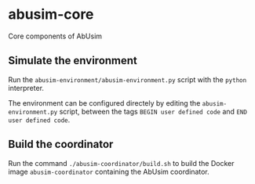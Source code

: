 # abusim-core
Core components of AbUsim

## Simulate the environment

Run the `abusim-environment/abusim-environment.py` script with the `python` interpreter.

The environment can be configured directely by editing the `abusim-environment.py` script, between the tags `BEGIN user defined code` and `END user defined code`.

## Build the coordinator

Run the command `./abusim-coordinator/build.sh` to build the Docker image `abusim-coordinator` containing the AbUsim coordinator.
